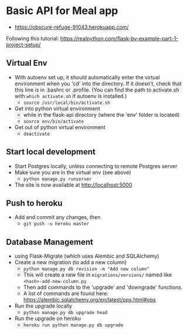 # Basic API for Meal app
- https://obscure-refuge-91043.herokuapp.com/


Following this tutorial: https://realpython.com/flask-by-example-part-1-project-setup/

## Virtual Env
- With autoenv set up, it should automatically enter the virtual environment
  when you 'cd' into the directory. If it doesn't, check that this line is in
  .bashrc or .profile. (You can find the path to activate.sh with `which
  activate.sh` if autoenv is installed.)
  - `source /usr/local/bin/activate.sh`
- Get into python virtual environment
  - while in the flask-api directory (where the 'env' folder is located)
  - `source env/bin/activate`
- Get out of python virtual environment
  - `deactivate`


## Start local development
- Start Postgres locally, unless connecting to remote Postgres server
- Make sure you are in the virtual env (see above)
  - `python manage.py runserver`
- The site is now available at [http://localhost:5000 ](http://localhost:5000)

## Push to heroku
- Add and commit any changes, then
  - `git push -u heroku master`


## Database Management
- using Flask-Migrate (which uses Alembic and SQLAlchemy)
- Create a new migration (to add a new column)
  - `python manage.py db revision -m "Add new column"`
  - This will create a new file in `migrations/versions/` named like `<hash>-add-new-column.py`
  - Then add commands to the 'upgrade' and 'downgrade' functions.
  - A list of commands are found here: https://alembic.sqlalchemy.org/en/latest/ops.html#ops
- Run the upgrade locally
  - `python manage.py db upgrade head`
- Run the upgrade on heroku
  - `heroku run python manage.py db upgrade`

